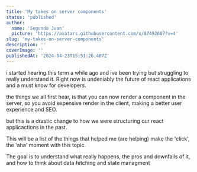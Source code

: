 ```yaml
---
title: 'My takes on server components'
status: 'published'
author:
  name: 'Segundo Juan'
  picture: 'https://avatars.githubusercontent.com/u/87492687?v=4'
slug: 'my-takes-on-server-components'
description: ''
coverImage: ''
publishedAt: '2024-04-23T15:51:26.407Z'
---
```


i started hearing this term a while ago and ive been trying but struggling to really understand it. Right now is undeniably the future of react applications and a must know for developers.

the things we all first hear, is that you can now render a component in the server, so you avoid expensive render in the client, making a better user experience and SEO.

but this is a drastic change to how we were structuring our react applicactions in the past.

This will be a list of the things that helped me (are helping) make the 'click', the 'aha' moment with this topic.

The goal is to understand what really happens, the pros and downfalls of it, and how to think about data fetching and state managment